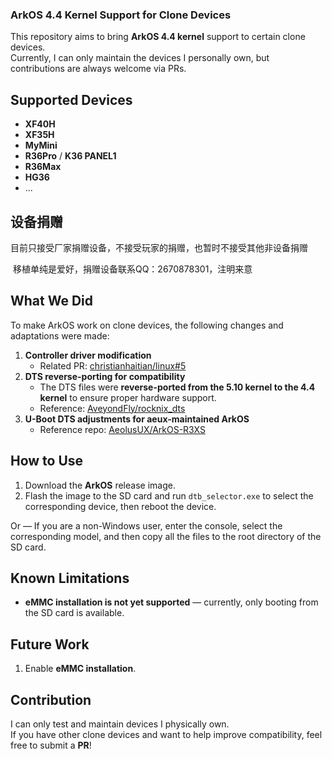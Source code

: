 ### ArkOS 4.4 Kernel Support for Clone Devices

This repository aims to bring **ArkOS 4.4 kernel** support to certain clone devices.  
Currently, I can only maintain the devices I personally own, but contributions are always welcome via PRs.

## Supported Devices

- **XF40H** 
- **XF35H**
- **MyMini**
- **R36Pro** / **K36 PANEL1**
- **R36Max**
- **HG36**
- ...

## 设备捐赠

​	目前只接受厂家捐赠设备，不接受玩家的捐赠，也暂时不接受其他非设备捐赠

​	移植单纯是爱好，捐赠设备联系QQ：2670878301，注明来意

## What We Did

To make ArkOS work on clone devices, the following changes and adaptations were made:

1. **Controller driver modification**
   - Related PR: [christianhaitian/linux#5](https://github.com/christianhaitian/linux/pull/5)
2. **DTS reverse-porting for compatibility**
   - The DTS files were **reverse-ported from the 5.10 kernel to the 4.4 kernel** to ensure proper hardware support.
   - Reference: [AveyondFly/rocknix_dts](https://github.com/AveyondFly/rocknix_dts/tree/main/3326/arkos_4.4_dts)
3. **U-Boot DTS adjustments for aeux-maintained ArkOS**
   - Reference repo: [AeolusUX/ArkOS-R3XS](https://github.com/AeolusUX/ArkOS-R3XS)

## How to Use

1. Download the **ArkOS** release image.
2. Flash the image to the SD card and run `dtb_selector.exe` to select the corresponding device, then reboot the device.

Or —
If you are a non-Windows user, enter the console, select the corresponding model, and then copy all the files to the root directory of the SD card.

## Known Limitations

- **eMMC installation is not yet supported** — currently, only booting from the SD card is available.

## Future Work

1. Enable **eMMC installation**.

## Contribution

I can only test and maintain devices I physically own.  
If you have other clone devices and want to help improve compatibility, feel free to submit a **PR**!
